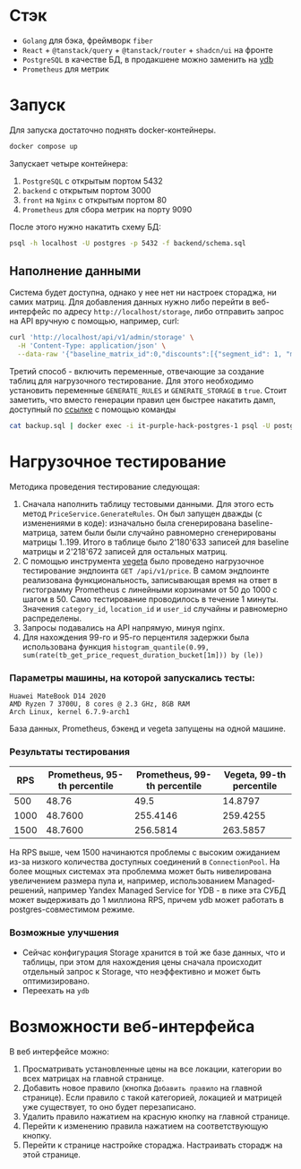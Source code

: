 # Стэк
- `Golang` для бэка, фреймворк `fiber`
- `React` + `@tanstack/query` + `@tanstack/router` + `shadcn/ui` на фронте
- `PostgreSQL` в качестве БД, в продакшене можно заменить на [ydb](https://ydb.tech)
- `Prometheus` для метрик

# Запуск
Для запуска достаточно поднять docker-контейнеры.

```bash
docker compose up
```

Запускает четыре контейнера:
1. `PostgreSQL` с открытым портом 5432
2. `backend` с открытым портом 3000
3. `front` на `Nginx` с открытым портом 80
4. `Prometheus` для сбора метрик на порту 9090

После этого нужно накатить схему БД:
```bash
psql -h localhost -U postgres -p 5432 -f backend/schema.sql
```

## Наполнение данными
Система будет доступна, однако у нее нет ни настроек стораджа, ни самих матриц.
Для добавления данных нужно либо перейти в веб-интерфейс по адресу
`http://localhost/storage`, либо отправить запрос на API вручную с помощью, например, curl:
```bash
curl 'http://localhost/api/v1/admin/storage' \
  -H 'Content-Type: application/json' \
  --data-raw '{"baseline_matrix_id":0,"discounts":[{"segment_id": 1, "matrix_id": 1}]}'
```

Третий способ - включить переменные, отвечающие за создание таблиц для нагрузочного тестирование.
Для этого необходимо установить переменные `GENERATE_RULES` и `GENERATE_STORAGE` в `true`.
Стоит заметить, что вместо генерации правил цен быстрее накатить дамп, доступный
по [ссылке](https://disk.yandex.ru/d/_OZj0Lh0cVwCmA) с помощью команды
```bash
cat backup.sql | docker exec -i it-purple-hack-postgres-1 psql -U postgres
```


# Нагрузочное тестирование
Методика проведения тестирование следующая:
1. Сначала наполнить таблицу тестовыми данными. Для этого есть метод `PriceService.GenerateRules`. Он был запущен дважды (с изменениями в коде): изначально была сгенерирована baseline-матрица, затем были были случайно равномерно сгенерированы матрицы 1..199. Итого в таблице было 2'180'633 записей для baseline матрицы и 2'218'672 записей для остальных матриц.
2. С помощью инструмента [vegeta](https://github.com/tsenart/vegeta) было проведено нагрузочное тестирование эндпоинта `GET /api/v1/price`. В самом эндпоинте реализована функциональность, записывающая время на ответ в гистограмму Prometheus с линейными корзинами от 50 до 1000 с шагом в 50. Само тестирование проводилось в течение 1 минуты. Значения `category_id`, `location_id` и `user_id` случайны и
равномерно распределены.
4. Запросы подавались на API напрямую, минуя nginx.
5. Для нахождения 99-го и 95-го перцентиля задержки была использована функция `histogram_quantile(0.99, sum(rate(tb_get_price_request_duration_bucket[1m])) by (le))`

### Параметры машины, на которой запускались тесты:
```
Huawei MateBook D14 2020
AMD Ryzen 7 3700U, 8 cores @ 2.3 GHz, 8GB RAM
Arch Linux, kernel 6.7.9-arch1
```
База данных, Prometheus, бэкенд и vegeta запущены на одной машине.

### Результаты тестирования

| RPS  | Prometheus, 95-th percentile | Prometheus, 99-th percentile | Vegeta, 99-th percentile |
|------|------------------------------|------------------------------|--------------------------|
| 500  | 48.76                        | 49.5                         | 14.8797                  |
| 1000 | 48.7600                      | 255.4146                     | 259.4255                 |
| 1500 | 48.7600                      | 256.5814                     | 263.5857                 |

На RPS выше, чем 1500 начинаются проблемы с высоким ожиданием из-за низкого количества доступных соединений в `ConnectionPool`.
На более мощных системах эта проблемма может быть нивелирована увеличением размера пула и, например, использованием
Managed-решений, например Yandex Managed Service for YDB - в пике эта СУБД может выдерживать до 1 миллиона RPS, причем
ydb может работать в postgres-совместимом режиме.

### Возможные улучшения
- Сейчас конфигурация Storage хранится в той же базе данных, что и таблицы, при этом для нахождения цены сначала происходит отдельный запрос к Storage, что неэффективно и может быть оптимизировано.
- Переехать на `ydb`

# Возможности веб-интерфейса
В веб интерфейсе можно:
1. Просматривать установленные цены на все локации, категории во всех матрицах на главной странице.
2. Добавить новое правило (кнопка `Добавить правило` на главной странице). Если правило с такой категорией, локацией и матрицей уже существует, то оно будет перезаписано.
3. Удалить правило нажатием на красную кнопку на главной странице.
4. Перейти к изменению правила нажатием на соответствующую кнопку.
5. Перейти к странице настройке стораджа. Настраивать сторадж на этой странице.
